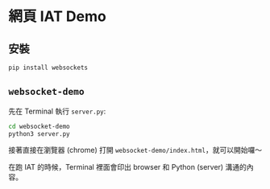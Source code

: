 # 網頁 IAT Demo

## 安裝

```bash
pip install websockets
```

## `websocket-demo`

先在 Terminal 執行 `server.py`:

```bash
cd websocket-demo
python3 server.py
```

接著直接在瀏覽器 (chrome) 打開 `websocket-demo/index.html`，就可以開始囉～

在跑 IAT 的時候，Terminal 裡面會印出 browser 和 Python (server) 溝通的內容。
